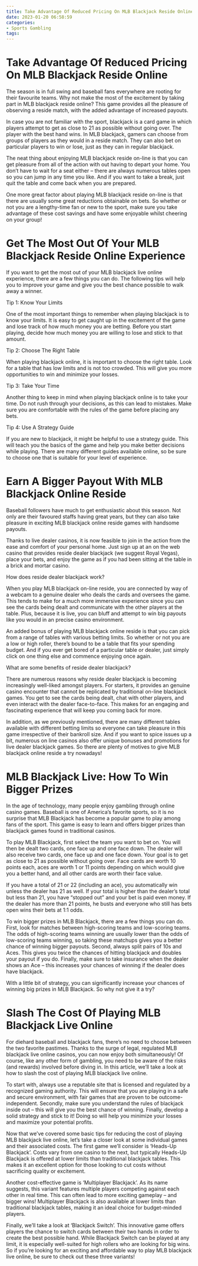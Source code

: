 ```yaml
---
title: Take Advantage Of Reduced Pricing On MLB Blackjack Reside Online
date: 2023-01-20 06:58:59
categories:
- Sports Gambling
tags:
---
```



#  Take Advantage Of Reduced Pricing On MLB Blackjack Reside Online

The season is in full swing and baseball fans everywhere are rooting for their favourite teams. Why not make the most of the excitement by taking part in MLB blackjack reside online? This game provides all the pleasure of observing a reside match, with the added advantage of increased payouts.

In case you are not familiar with the sport, blackjack is a card game in which players attempt to get as close to 21 as possible without going over. The player with the best hand wins. In MLB blackjack, gamers can choose from groups of players as they would in a reside match. They can also bet on particular players to win or lose, just as they can in regular blackjack.

The neat thing about enjoying MLB blackjack reside on-line is that you can get pleasure from all of the action with out having to depart your home. You don’t have to wait for a seat either – there are always numerous tables open so you can jump in any time you like. And if you want to take a break, just quit the table and come back when you are prepared.

One more great factor about playing MLB blackjack reside on-line is that there are usually some great reductions obtainable on bets. So whether or not you are a lengthy-time fan or new to the sport, make sure you take advantage of these cost savings and have some enjoyable whilst cheering on your group!

#  Get The Most Out Of Your MLB Blackjack Reside Online Experience

If you want to get the most out of your MLB blackjack live online experience, there are a few things you can do. The following tips will help you to improve your game and give you the best chance possible to walk away a winner.

Tip 1: Know Your Limits

One of the most important things to remember when playing blackjack is to know your limits. It is easy to get caught up in the excitement of the game and lose track of how much money you are betting. Before you start playing, decide how much money you are willing to lose and stick to that amount.

Tip 2: Choose The Right Table

When playing blackjack online, it is important to choose the right table. Look for a table that has low limits and is not too crowded. This will give you more opportunities to win and minimize your losses.

Tip 3: Take Your Time

Another thing to keep in mind when playing blackjack online is to take your time. Do not rush through your decisions, as this can lead to mistakes. Make sure you are comfortable with the rules of the game before placing any bets.

Tip 4: Use A Strategy Guide

If you are new to blackjack, it might be helpful to use a strategy guide. This will teach you the basics of the game and help you make better decisions while playing. There are many different guides available online, so be sure to choose one that is suitable for your level of experience.

#  Earn A Bigger Payout With MLB Blackjack Online Reside

Baseball followers have much to get enthusiastic about this season. Not only are their favoured staffs having great years, but they can also take pleasure in exciting MLB blackjack online reside games with handsome payouts.

Thanks to live dealer casinos, it is now feasible to join in the action from the ease and comfort of your personal home. Just sign up at an on the web casino that provides reside dealer blackjack (we suggest Royal Vegas), place your bets, and enjoy the game as if you had been sitting at the table in a brick and mortar casino.

How does reside dealer blackjack work?

When you play MLB blackjack on-line reside, you are connected by way of a webcam to a genuine dealer who deals the cards and oversees the game. This tends to make for a much more immersive experience since you can see the cards being dealt and communicate with the other players at the table. Plus, because it is live, you can bluff and attempt to win big payouts like you would in an precise casino environment.

An added bonus of playing MLB blackjack online reside is that you can pick from a range of tables with various betting limits. So whether or not you are a low or high roller, there’s bound to be a table that fits your spending budget. And if you ever get bored of a particular table or dealer, just simply click on one thing else and commence enjoying once again.

What are some benefits of reside dealer blackjack?

There are numerous reasons why reside dealer blackjack is becoming increasingly well-liked amongst players. For starters, it provides an genuine casino encounter that cannot be replicated by traditional on-line blackjack games. You get to see the cards being dealt, chat with other players, and even interact with the dealer face-to-face. This makes for an engaging and fascinating experience that will keep you coming back for more.

In addition, as we previously mentioned, there are many different tables available with different betting limits so everyone can take pleasure in this game irrespective of their bankroll size. And if you want to spice issues up a bit, numerous on line casinos also offer unique bonuses and promotions for live dealer blackjack games. So there are plenty of motives to give MLB blackjack online reside a try nowadays!

#  MLB Blackjack Live: How To Win Bigger Prizes

In the age of technology, many people enjoy gambling through online casino games. Baseball is one of America’s favorite sports, so it is no surprise that MLB Blackjack has become a popular game to play among fans of the sport. This game is easy to learn and offers bigger prizes than blackjack games found in traditional casinos.

To play MLB Blackjack, first select the team you want to bet on. You will then be dealt two cards, one face up and one face down. The dealer will also receive two cards, one face up and one face down. Your goal is to get as close to 21 as possible without going over. Face cards are worth 10 points each, aces are worth 1 or 11 points depending on which would give you a better hand, and all other cards are worth their face value.

If you have a total of 21 or 22 (including an ace), you automatically win unless the dealer has 21 as well. If your total is higher than the dealer’s total but less than 21, you have “stopped out” and your bet is paid even money. If the dealer has more than 21 points, he busts and everyone who still has bets open wins their bets at 1:1 odds.

To win bigger prizes in MLB Blackjack, there are a few things you can do. First, look for matches between high-scoring teams and low-scoring teams. The odds of high-scoring teams winning are usually lower than the odds of low-scoring teams winning, so taking these matchups gives you a better chance of winning bigger payouts. Second, always split pairs of 10s and Aces. This gives you twice the chances of hitting blackjack and doubles your payout if you do. Finally, make sure to take insurance when the dealer shows an Ace – this increases your chances of winning if the dealer does have blackjack.

With a little bit of strategy, you can significantly increase your chances of winning big prizes in MLB Blackjack. So why not give it a try?

#  Slash The Cost Of Playing MLB Blackjack Live Online

For diehard baseball and blackjack fans, there’s no need to choose between the two favorite pastimes. Thanks to the surge of legal, regulated MLB blackjack live online casinos, you can now enjoy both simultaneously! Of course, like any other form of gambling, you need to be aware of the risks (and rewards) involved before diving in. In this article, we’ll take a look at how to slash the cost of playing MLB blackjack live online.

To start with, always use a reputable site that is licensed and regulated by a recognized gaming authority. This will ensure that you are playing in a safe and secure environment, with fair games that are proven to be outcome-independent. Secondly, make sure you understand the rules of blackjack inside out – this will give you the best chance of winning. Finally, develop a solid strategy and stick to it! Doing so will help you minimize your losses and maximize your potential profits.

Now that we’ve covered some basic tips for reducing the cost of playing MLB blackjack live online, let’s take a closer look at some individual games and their associated costs. The first game we’ll consider is ‘Heads-Up Blackjack’. Costs vary from one casino to the next, but typically Heads-Up Blackjack is offered at lower limits than traditional blackjack tables. This makes it an excellent option for those looking to cut costs without sacrificing quality or excitement.

Another cost-effective game is ‘Multiplayer Blackjack’. As its name suggests, this variant features multiple players competing against each other in real time. This can often lead to more exciting gameplay – and bigger wins! Multiplayer Blackjack is also available at lower limits than traditional blackjack tables, making it an ideal choice for budget-minded players.

Finally, we’ll take a look at ‘Blackjack Switch’. This innovative game offers players the chance to switch cards between their two hands in order to create the best possible hand. While Blackjack Switch can be played at any limit, it is especially well-suited for high rollers who are looking for big wins. So if you’re looking for an exciting and affordable way to play MLB blackjack live online, be sure to check out these three variants!